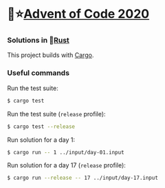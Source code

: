 # 🎄⭐️[Advent of Code 2020](https://adventofcode.com/2020)
### Solutions in 🦀[Rust](https://www.rust-lang.org/)

This project builds with [Cargo](https://docs.rust-lang.org/cargo).


### Useful commands

Run the test suite:

```sh
$ cargo test
```

Run the test suite (`release` profile):

```sh
$ cargo test --release
```

Run solution for a day 1:
```sh
$ cargo run -- 1 ../input/day-01.input
```

Run solution for a day 17 (`release` profile):
```sh
$ cargo run --release -- 17 ../input/day-17.input
```